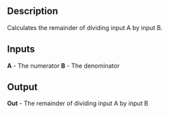 ## Description
Calculates the remainder of dividing input A by input B.

## Inputs
**A** - The numerator
**B** - The denominator


## Output
**Out** - The remainder of dividing input A by input B
